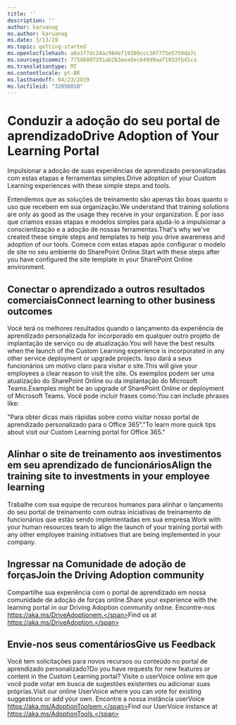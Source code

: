 ```yaml
---
title: ''
description: ''
author: karuanag
ms.author: karuanag
ms.date: 3/13/19
ms.topic: getting-started
ms.openlocfilehash: a6e1f7dc24ac98def19300ccc38f775e5750da7c
ms.sourcegitcommit: 775d6807291ab263eea5ec649d9aaf1933fb41ca
ms.translationtype: MT
ms.contentlocale: pt-BR
ms.lasthandoff: 04/23/2019
ms.locfileid: "32056010"
---
```

# <a name="drive-adoption-of-your-learning-portal"></a><span data-ttu-id="ec4a8-101">Conduzir a adoção do seu portal de aprendizado</span><span class="sxs-lookup"><span data-stu-id="ec4a8-101">Drive Adoption of Your Learning Portal</span></span>

<span data-ttu-id="ec4a8-102">Impulsionar a adoção de suas experiências de aprendizado personalizadas com estas etapas e ferramentas simples.</span><span class="sxs-lookup"><span data-stu-id="ec4a8-102">Drive adoption of your Custom Learning experiences with these simple steps and tools.</span></span> 

<span data-ttu-id="ec4a8-103">Entendemos que as soluções de treinamento são apenas tão boas quanto o uso que recebem em sua organização.</span><span class="sxs-lookup"><span data-stu-id="ec4a8-103">We understand that training solutions are only as good as the usage they receive in your organization.</span></span> <span data-ttu-id="ec4a8-104">É por isso que criamos essas etapas e modelos simples para ajudá-lo a impulsionar a conscientização e a adoção de nossas ferramentas.</span><span class="sxs-lookup"><span data-stu-id="ec4a8-104">That's why we've created these simple steps and templates to help you drive awareness and adoption of our tools.</span></span> <span data-ttu-id="ec4a8-105">Comece com estas etapas após configurar o modelo de site no seu ambiente do SharePoint Online.</span><span class="sxs-lookup"><span data-stu-id="ec4a8-105">Start with these steps after you have configured the site template in your SharePoint Online environment.</span></span>

## <a name="connect-learning-to-other-business-outcomes"></a><span data-ttu-id="ec4a8-106">Conectar o aprendizado a outros resultados comerciais</span><span class="sxs-lookup"><span data-stu-id="ec4a8-106">Connect learning to other business outcomes</span></span>
<span data-ttu-id="ec4a8-107">Você terá os melhores resultados quando o lançamento da experiência de aprendizado personalizada for incorporado em qualquer outro projeto de implantação de serviço ou de atualização.</span><span class="sxs-lookup"><span data-stu-id="ec4a8-107">You will have the best results when the launch of the Custom Learning experience is incorporated in any other service deployment or upgrade projects.</span></span>  <span data-ttu-id="ec4a8-108">Isso dará a seus funcionários um motivo claro para visitar o site.</span><span class="sxs-lookup"><span data-stu-id="ec4a8-108">This will give your employees a clear reason to visit the site.</span></span>  <span data-ttu-id="ec4a8-109">Os exemplos podem ser uma atualização do SharePoint Online ou da implantação do Microsoft Teams.</span><span class="sxs-lookup"><span data-stu-id="ec4a8-109">Examples might be an upgrade of SharePoint Online or deployment of Microsoft Teams.</span></span>  <span data-ttu-id="ec4a8-110">Você pode incluir frases como:</span><span class="sxs-lookup"><span data-stu-id="ec4a8-110">You can include phrases like:</span></span>

<span data-ttu-id="ec4a8-111">"Para obter dicas mais rápidas sobre <Insert service name here> como visitar nosso portal de aprendizado personalizado para o Office 365".</span><span class="sxs-lookup"><span data-stu-id="ec4a8-111">"To learn more quick tips about <Insert service name here> visit our Custom Learning portal for Office 365."</span></span> 

## <a name="align-the-training-site-to-investments-in-your-employee-learning"></a><span data-ttu-id="ec4a8-112">Alinhar o site de treinamento aos investimentos em seu aprendizado de funcionários</span><span class="sxs-lookup"><span data-stu-id="ec4a8-112">Align the training site to investments in your employee learning</span></span> 

<span data-ttu-id="ec4a8-113">Trabalhe com sua equipe de recursos humanos para alinhar o lançamento do seu portal de treinamento com outras iniciativas de treinamento de funcionários que estão sendo implementadas em sua empresa.</span><span class="sxs-lookup"><span data-stu-id="ec4a8-113">Work with your human resources team to align the launch of your training portal with any other employee training initiatives that are being implemented in your company.</span></span> 

## <a name="join-the-driving-adoption-community"></a><span data-ttu-id="ec4a8-114">Ingressar na Comunidade de adoção de forças</span><span class="sxs-lookup"><span data-stu-id="ec4a8-114">Join the Driving Adoption community</span></span>

<span data-ttu-id="ec4a8-115">Compartilhe sua experiência com o portal de aprendizado em nossa comunidade de adoção de forças online.</span><span class="sxs-lookup"><span data-stu-id="ec4a8-115">Share your experience with the learning portal in our Driving Adoption community online.</span></span>  <span data-ttu-id="ec4a8-116">Encontre-nos https://aka.ms/DriveAdoptionem.</span><span class="sxs-lookup"><span data-stu-id="ec4a8-116">Find us at https://aka.ms/DriveAdoption.</span></span>

## <a name="give-us-feedback"></a><span data-ttu-id="ec4a8-117">Envie-nos seus comentários</span><span class="sxs-lookup"><span data-stu-id="ec4a8-117">Give us Feedback</span></span>

<span data-ttu-id="ec4a8-118">Você tem solicitações para novos recursos ou conteúdo no portal de aprendizado personalizado?</span><span class="sxs-lookup"><span data-stu-id="ec4a8-118">Do you have requests for new features or content in the Custom Learning portal?</span></span>  <span data-ttu-id="ec4a8-119">Visite o userVoice online em que você pode votar em busca de sugestões existentes ou adicionar suas próprias.</span><span class="sxs-lookup"><span data-stu-id="ec4a8-119">Visit our online UserVoice where you can vote for existing suggestions or add your own.</span></span>  <span data-ttu-id="ec4a8-120">Encontre a nossa instância userVoice https://aka.ms/AdoptionToolsem.</span><span class="sxs-lookup"><span data-stu-id="ec4a8-120">Find our UserVoice instance at https://aka.ms/AdoptionTools.</span></span>
